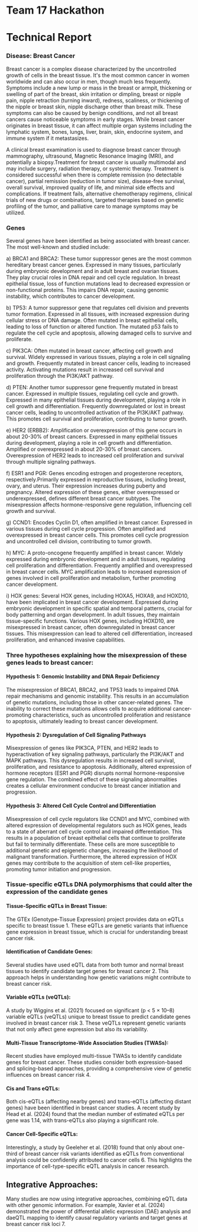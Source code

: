 # Team 17 Hackathon

# Technical Report

### Disease: Breast Cancer

Breast cancer is a complex disease characterized by the uncontrolled growth of cells in the breast tissue. It's the most common cancer in women worldwide and can also occur in men, though much less frequently. Symptoms include a new lump or mass in the breast or armpit, thickening or swelling of part of the breast, skin irritation or dimpling, breast or nipple pain, nipple retraction (turning inward), redness, scaliness, or thickening of the nipple or breast skin, nipple discharge other than breast milk. These symptoms can also be caused by benign conditions, and not all breast cancers cause noticeable symptoms in early stages. While breast cancer originates in breast tissue, it can affect multiple organ systems including the lymphatic system, bones, lungs, liver, brain, skin, endocrine system, and immune system if it metastasizes.

A clinical breast examination is used to diagnose breast cancer through mammography, ultrasound, Magnetic Resonance Imaging (MRI), and potentially a biopsy.Treatment for breast cancer is usually multimodal and may include surgery, radiation therapy, or systemic therapy. Treatment is considered successful when there is complete remission (no detectable cancer), partial remission (reduction in tumor size), disease-free survival, overall survival, improved quality of life, and minimal side effects and complications. If treatment fails, alternative chemotherapy regimens, clinical trials of new drugs or combinations, targeted therapies based on genetic profiling of the tumor, and palliative care to manage symptoms may be utilized.

### Genes
Several genes have been identified as being associated with breast cancer. The most well-known and studied include:

a) BRCA1 and BRCA2: These tumor suppressor genes are the most common hereditary breast cancer genes. Expressed in many tissues, particularly during embryonic development and in adult breast and ovarian tissues. They play crucial roles in DNA repair and cell cycle regulation. In breast epithelial tissue, loss of function mutations lead to decreased expression or non-functional proteins. This impairs DNA repair, causing genomic instability, which contributes to cancer development.

b) TP53: A tumor suppressor gene that regulates cell division and prevents tumor formation. Expressed in all tissues, with increased expression during cellular stress or DNA damage. Often mutated in breast epithelial cells, leading to loss of function or altered function. The mutated p53 fails to regulate the cell cycle and apoptosis, allowing damaged cells to survive and proliferate.

c) PIK3CA: Often mutated in breast cancer, affecting cell growth and survival. Widely expressed in various tissues, playing a role in cell signaling and growth. Frequently mutated in breast cancer cells, leading to increased activity. Activating mutations result in increased cell survival and proliferation through the PI3K/AKT pathway.

d) PTEN: Another tumor suppressor gene frequently mutated in breast cancer. Expressed in multiple tissues, regulating cell cycle and growth. Expressed in many epithelial tissues during development, playing a role in cell growth and differentiation. Frequently downregulated or lost in breast cancer cells, leading to uncontrolled activation of the PI3K/AKT pathway. This promotes cell survival and proliferation, contributing to tumor growth.

e) HER2 (ERBB2): Amplification or overexpression of this gene occurs in about 20-30% of breast cancers. Expressed in many epithelial tissues during development, playing a role in cell growth and differentiation. Amplified or overexpressed in about 20-30% of breast cancers. Overexpression of HER2 leads to increased cell proliferation and survival through multiple signaling pathways.

f) ESR1 and PGR: Genes encoding estrogen and progesterone receptors, respectively.Primarily expressed in reproductive tissues, including breast, ovary, and uterus. Their expression increases during puberty and pregnancy. Altered expression of these genes, either overexpressed or underexpressed, defines different breast cancer subtypes. The misexpression affects hormone-responsive gene regulation, influencing cell growth and survival.

g) CCND1: Encodes Cyclin D1, often amplified in breast cancer. Expressed in various tissues during cell cycle progression. Often amplified and overexpressed in breast cancer cells. This promotes cell cycle progression and uncontrolled cell division, contributing to tumor growth. 

h) MYC: A proto-oncogene frequently amplified in breast cancer. Widely expressed during embryonic development and in adult tissues, regulating cell proliferation and differentiation.  Frequently amplified and overexpressed in breast cancer cells. MYC amplification leads to increased expression of genes involved in cell proliferation and metabolism, further promoting cancer development.

i) HOX genes: Several HOX genes, including HOXA5, HOXA9, and HOXD10, have been implicated in breast cancer development. Expressed during embryonic development in specific spatial and temporal patterns, crucial for body patterning and organ development. In adult tissues, they maintain tissue-specific functions. Various HOX genes, including HOXD10, are misexpressed in breast cancer, often downregulated in breast cancer tissues. This misexpression can lead to altered cell differentiation, increased proliferation, and enhanced invasive capabilities.

### Three hypotheses explaining how the misexpression of these genes leads to breast cancer:

#### Hypothesis 1: Genomic Instability and DNA Repair Deficiency
The misexpression of BRCA1, BRCA2, and TP53 leads to impaired DNA repair mechanisms and genomic instability. This results in an accumulation of genetic mutations, including those in other cancer-related genes. The inability to correct these mutations allows cells to acquire additional cancer-promoting characteristics, such as uncontrolled proliferation and resistance to apoptosis, ultimately leading to breast cancer development.

#### Hypothesis 2: Dysregulation of Cell Signaling Pathways
Misexpression of genes like PIK3CA, PTEN, and HER2 leads to hyperactivation of key signaling pathways, particularly the PI3K/AKT and MAPK pathways. This dysregulation results in increased cell survival, proliferation, and resistance to apoptosis. Additionally, altered expression of hormone receptors (ESR1 and PGR) disrupts normal hormone-responsive gene regulation. The combined effect of these signaling abnormalities creates a cellular environment conducive to breast cancer initiation and progression.

#### Hypothesis 3: Altered Cell Cycle Control and Differentiation
Misexpression of cell cycle regulators like CCND1 and MYC, combined with altered expression of developmental regulators such as HOX genes, leads to a state of aberrant cell cycle control and impaired differentiation. This results in a population of breast epithelial cells that continue to proliferate but fail to terminally differentiate. These cells are more susceptible to additional genetic and epigenetic changes, increasing the likelihood of malignant transformation. Furthermore, the altered expression of HOX genes may contribute to the acquisition of stem cell-like properties, promoting tumor initiation and progression.

### Tissue-specific eQTLs DNA polymorphisms that could alter the expression of the candidate genes
#### Tissue-Specific eQTLs in Breast Tissue:
The GTEx (Genotype-Tissue Expression) project provides data on eQTLs specific to breast tissue 1. These eQTLs are genetic variants that influence gene expression in breast tissue, which is crucial for understanding breast cancer risk.
#### Identification of Candidate Genes:
Several studies have used eQTL data from both tumor and normal breast tissues to identify candidate target genes for breast cancer 2. This approach helps in understanding how genetic variations might contribute to breast cancer risk.
#### Variable eQTLs (veQTLs):
A study by Wiggins et al. (2021) focused on significant (p < 5 × 10–8) variable eQTLs (veQTLs) unique to breast tissue to predict candidate genes involved in breast cancer risk 3. These veQTLs represent genetic variants that not only affect gene expression but also its variability.
#### Multi-Tissue Transcriptome-Wide Association Studies (TWASs):
Recent studies have employed multi-tissue TWASs to identify candidate genes for breast cancer. These studies consider both expression-based and splicing-based approaches, providing a comprehensive view of genetic influences on breast cancer risk 4.
#### Cis and Trans eQTLs:
Both cis-eQTLs (affecting nearby genes) and trans-eQTLs (affecting distant genes) have been identified in breast cancer studies. A recent study by Head et al. (2024) found that the median number of estimated eQTLs per gene was 1.14, with trans-eQTLs also playing a significant role.
#### Cancer Cell-Specific eQTLs:
Interestingly, a study by Geeleher et al. (2018) found that only about one-third of breast cancer risk variants identified as eQTLs from conventional analysis could be confidently attributed to cancer cells 6. This highlights the importance of cell-type-specific eQTL analysis in cancer research.
## Integrative Approaches:
Many studies are now using integrative approaches, combining eQTL data with other genomic information. For example, Xavier et al. (2024) demonstrated the power of differential allelic expression (DAE) analysis and daeQTL mapping to identify causal regulatory variants and target genes at breast cancer risk loci 7.
